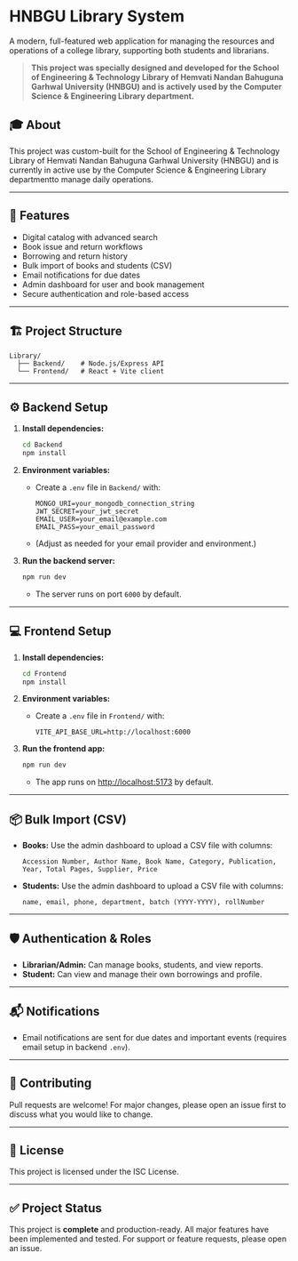 # HNBGU Library System

A modern, full-featured web application for managing the resources and operations of a college library, supporting both students and librarians.

> **This project was specially designed and developed for the School of Engineering & Technology Library of Hemvati Nandan Bahuguna Garhwal University (HNBGU) and is actively used by the Computer Science & Engineering Library department.**

## 🎓 About

This project was custom-built for the School of Engineering & Technology Library of Hemvati Nandan Bahuguna Garhwal University (HNBGU) and is currently in active use by the Computer Science & Engineering Library departmentto manage daily operations.

---

## 🚀 Features

- Digital catalog with advanced search
- Book issue and return workflows
- Borrowing and return history
- Bulk import of books and students (CSV)
- Email notifications for due dates
- Admin dashboard for user and book management
- Secure authentication and role-based access

---

## 🏗️ Project Structure

```
Library/
  ├── Backend/    # Node.js/Express API
  └── Frontend/   # React + Vite client
```

---

## ⚙️ Backend Setup

1. **Install dependencies:**
   ```bash
   cd Backend
   npm install
   ```

2. **Environment variables:**
   - Create a `.env` file in `Backend/` with:
     ```
     MONGO_URI=your_mongodb_connection_string
     JWT_SECRET=your_jwt_secret
     EMAIL_USER=your_email@example.com
     EMAIL_PASS=your_email_password
     ```
   - (Adjust as needed for your email provider and environment.)

3. **Run the backend server:**
   ```bash
   npm run dev
   ```
   - The server runs on port `6000` by default.

---

## 💻 Frontend Setup

1. **Install dependencies:**
   ```bash
   cd Frontend
   npm install
   ```

2. **Environment variables:**
   - Create a `.env` file in `Frontend/` with:
     ```
     VITE_API_BASE_URL=http://localhost:6000
     ```

3. **Run the frontend app:**
   ```bash
   npm run dev
   ```
   - The app runs on [http://localhost:5173](http://localhost:5173) by default.

---

## 📦 Bulk Import (CSV)

- **Books:** Use the admin dashboard to upload a CSV file with columns:
  ```
  Accession Number, Author Name, Book Name, Category, Publication, Year, Total Pages, Supplier, Price
  ```
- **Students:** Use the admin dashboard to upload a CSV file with columns:
  ```
  name, email, phone, department, batch (YYYY-YYYY), rollNumber
  ```

---

## 🛡️ Authentication & Roles

- **Librarian/Admin:** Can manage books, students, and view reports.
- **Student:** Can view and manage their own borrowings and profile.

---

## 📬 Notifications

- Email notifications are sent for due dates and important events (requires email setup in backend `.env`).

---

## 📝 Contributing

Pull requests are welcome! For major changes, please open an issue first to discuss what you would like to change.

---

## 📄 License

This project is licensed under the ISC License.

---

## ✅ Project Status

This project is **complete** and production-ready. All major features have been implemented and tested. For support or feature requests, please open an issue.
